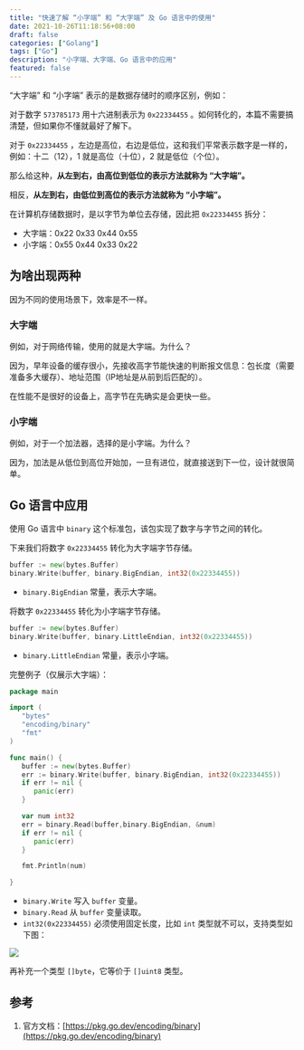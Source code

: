 ```yaml
---
title: "快速了解 “小字端” 和 “大字端” 及 Go 语言中的使用"
date: 2021-10-26T11:18:56+08:00
draft: false
categories: ["Golang"]
tags: ["Go"]
description: "小字端、大字端、Go 语言中的应用"
featured: false
---
```


“大字端” 和 “小字端” 表示的是数据存储时的顺序区别，例如：

对于数字 `573785173` 用十六进制表示为 `0x22334455` 。如何转化的，本篇不需要搞清楚，但如果你不懂就最好了解下。

对于 `0x22334455` ，左边是高位，右边是低位，这和我们平常表示数字是一样的，例如：十二（12），1 就是高位（十位），2 就是低位（个位）。

那么给这种，**从左到右，由高位到低位的表示方法就称为 “大字端”。**

相反，**从左到右，由低位到高位的表示方法就称为 “小字端”。**

在计算机存储数据时，是以字节为单位去存储，因此把 `0x22334455` 拆分：

- 大字端：0x22 0x33 0x44 0x55
- 小字端：0x55 0x44 0x33 0x22

## 为啥出现两种

因为不同的使用场景下，效率是不一样。

### 大字端

例如，对于网络传输，使用的就是大字端。为什么？

因为，早年设备的缓存很小，先接收高字节能快速的判断报文信息：包长度（需要准备多大缓存）、地址范围（IP地址是从前到后匹配的）。

在性能不是很好的设备上，高字节在先确实是会更快一些。

### 小字端

例如，对于一个加法器，选择的是小字端。为什么？

因为，加法是从低位到高位开始加，一旦有进位，就直接送到下一位，设计就很简单。

## Go 语言中应用

使用 Go 语言中 `binary` 这个标准包，该包实现了数字与字节之间的转化。

下来我们将数字 `0x22334455` 转化为大字端字节存储。

```go
buffer := new(bytes.Buffer)
binary.Write(buffer, binary.BigEndian, int32(0x22334455))
```

- `binary.BigEndian` 常量，表示大字端。

将数字 `0x22334455` 转化为小字端字节存储。

```go
buffer := new(bytes.Buffer)
binary.Write(buffer, binary.LittleEndian, int32(0x22334455))
```

- `binary.LittleEndian` 常量，表示小字端。

完整例子（仅展示大字端）：

```go
package main

import (
   "bytes"
   "encoding/binary"
   "fmt"
)

func main() {
   buffer := new(bytes.Buffer)
   err := binary.Write(buffer, binary.BigEndian, int32(0x22334455))
   if err != nil {
      panic(err)
   }

   var num int32
   err = binary.Read(buffer,binary.BigEndian, &num)
   if err != nil {
      panic(err)
   }

   fmt.Println(num)

}

```

- `binary.Write` 写入 `buffer` 变量。
- `binary.Read` 从 `buffer` 变量读取。
- `int32(0x22334455)` 必须使用固定长度，比如 `int` 类型就不可以，支持类型如下图：

![](../images/1-1.png)

再补充一个类型 `[]byte`，它等价于 `[]uint8` 类型。 

## 参考

1. 官方文档：[https://pkg.go.dev/encoding/binary](https://pkg.go.dev/encoding/binary)